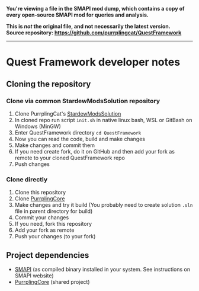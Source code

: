 **You're viewing a file in the SMAPI mod dump, which contains a copy of every open-source SMAPI mod
for queries and analysis.**

**This is _not_ the original file, and not necessarily the latest version.**  
**Source repository: https://github.com/purrplingcat/QuestFramework**

----

# Quest Framework developer notes

## Cloning the repository

### Clone via common StardewModsSolution repository

1. Clone PurrplingCat's [StardewModsSolution](https://github.com/purrplingcat/StardewModsSolution)
2. In cloned repo run script `init.sh` in native linux bash, WSL or GitBash on Windows (MinGW)
3. Enter QuestFramework directory `cd QuestFramework`
4. Now you can read the code, build and make changes
5. Make changes and commit them
6. If you need create fork, do it on GitHub and then add your fork as remote to your cloned QuestFramework repo
7. Push changes

### Clone directly

1. Clone this repository
2. Clone [PurrplingCore](https://github.com/purrplingcat/PurrplingCore)
3. Make changes and try it build (You probably need to create solution `.sln` file in parent directory for build)
4. Commit your changes
5. If you need, fork this repository
6. Add your fork as remote
7. Push your changes (to your fork)

## Project dependencies

- [SMAPI](https://smapi.io) (as compiled binary installed in your system. See instructions on SMAPI website)
- [PurrplingCore](https://github.com/purrplingcat/PurrplingCore) (shared project)

